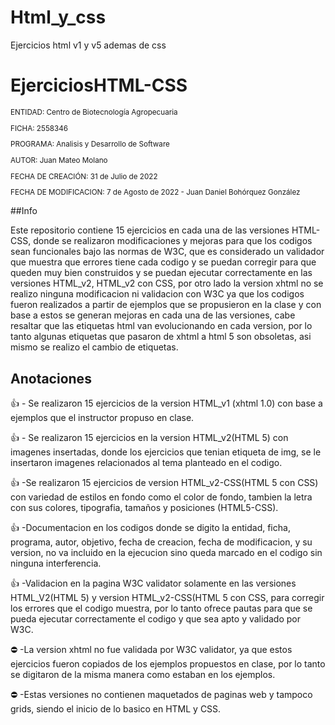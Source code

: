 # Html_y_css
Ejercicios html v1 y v5 ademas de css
# EjerciciosHTML-CSS

<sub>
  
ENTIDAD: Centro de Biotecnología Agropecuaria

FICHA: 2558346

PROGRAMA: Analisis y Desarrollo de Software

AUTOR: Juan Mateo Molano

FECHA DE CREACIÓN: 31 de Julio de 2022

FECHA DE MODIFICACION: 7 de Agosto de 2022 - Juan Daniel Bohórquez González

</sub>

##Info

Este repositorio contiene 15 ejercicios en cada una de las versiones HTML-CSS, donde se realizaron modificaciones y mejoras para que los codigos sean funcionales bajo las normas de W3C, que es considerado un validador que muestra que errores tiene cada codigo y se puedan corregir para que queden muy bien construidos y se puedan ejecutar correctamente en las versiones HTML_v2, HTML_v2 con CSS, por otro lado la version xhtml no se realizo ninguna modificacion ni validacion con W3C ya que los codigos fueron realizados a partir de ejemplos que se propusieron en la clase y con base a estos se generan mejoras en cada una de las versiones, cabe resaltar que las etiquetas html van evolucionando en cada version, por lo tanto algunas etiquetas que pasaron de xhtml a html 5 son obsoletas, asi mismo se realizo el cambio de etiquetas.

## Anotaciones
👍 - Se realizaron 15 ejercicios de la version HTML_v1 (xhtml 1.0) con base a ejemplos que el instructor propuso en clase.

👍 - Se realizaron 15 ejercicios en la version HTML_v2(HTML 5) con imagenes insertadas, donde los ejercicios que tenian etiqueta de img, se le insertaron imagenes relacionados al tema planteado en el codigo.

👍 -Se realizaron 15 ejercicios de version HTML_v2-CSS(HTML 5 con CSS) con variedad de estilos en fondo como el color de fondo, tambien la letra con sus colores, tipografia, tamaños y posiciones (HTML5-CSS).

👍 -Documentacion en los codigos donde se digito la entidad, ficha, programa, autor, objetivo, fecha de creacion, fecha de modificacion, y su version, no va incluido en la ejecucion sino queda marcado en el codigo sin ninguna interferencia.

👍 -Validacion en la pagina W3C validator solamente en las versiones HTML_V2(HTML 5) y version HTML_v2-CSS(HTML 5 con CSS, para corregir los errores que el codigo muestra, por lo tanto ofrece pautas para que se pueda ejecutar correctamente el codigo y que sea apto y validado por W3C.

:no_entry: -La version xhtml no fue validada por W3C validator, ya que estos ejercicios fueron copiados de los ejemplos propuestos en clase, por lo tanto se digitaron de la misma manera como estaban en los ejemplos.

:no_entry: -Estas versiones no contienen maquetados de paginas web y tampoco grids, siendo el inicio de lo basico en HTML y CSS.
